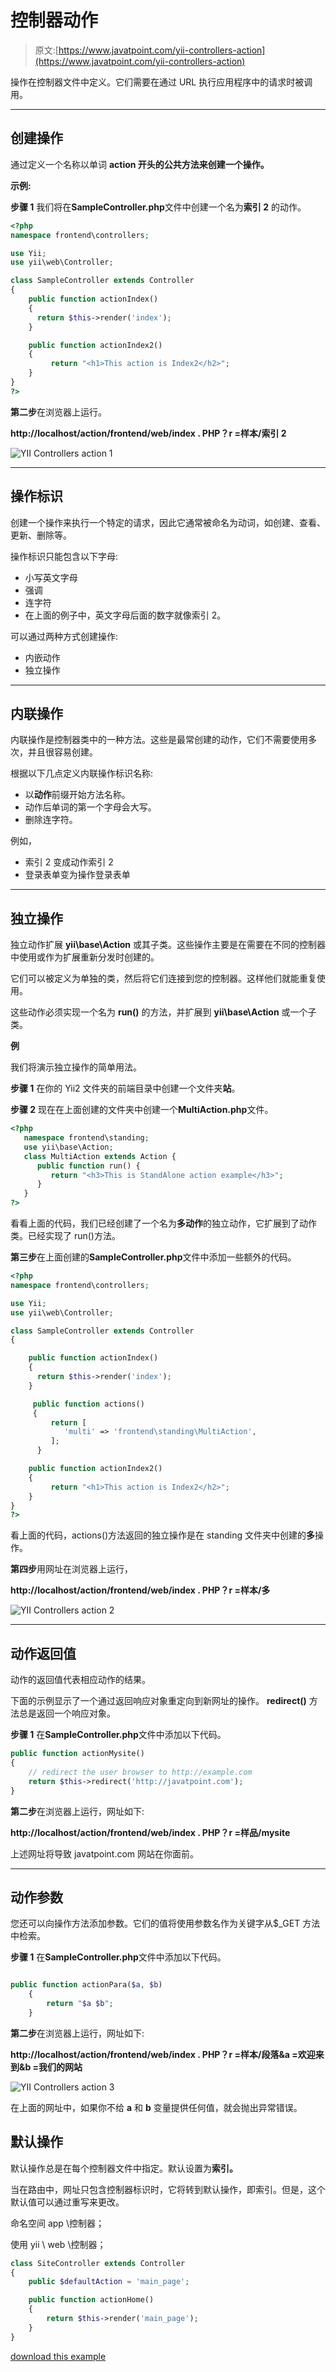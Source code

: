 # 控制器动作

> 原文:[https://www.javatpoint.com/yii-controllers-action](https://www.javatpoint.com/yii-controllers-action)

操作在控制器文件中定义。它们需要在通过 URL 执行应用程序中的请求时被调用。

* * *

## 创建操作

通过定义一个名称以单词 **action 开头的公共方法来创建一个操作。**

**示例:**

**步骤 1** 我们将在**SampleController.php**文件中创建一个名为**索引 2** 的动作。

```php
<?php 
namespace frontend\controllers; 

use Yii; 
use yii\web\Controller; 

class SampleController extends Controller 
{ 
    public function actionIndex() 
    { 
      return $this->render('index'); 
    } 

    public function actionIndex2() 
    { 
         return "<h1>This action is Index2</h2>"; 
    } 
} 
?>

```

**第二步**在浏览器上运行。

**http://localhost/action/frontend/web/index . PHP？r =样本/索引 2**

![YII Controllers action 1](img/5fedb84234c3bf846abc1bae4ea0e064.png)

* * *

## 操作标识

创建一个操作来执行一个特定的请求，因此它通常被命名为动词，如创建、查看、更新、删除等。

操作标识只能包含以下字母:

*   小写英文字母
*   强调
*   连字符
*   在上面的例子中，英文字母后面的数字就像索引 2。

可以通过两种方式创建操作:

*   内嵌动作
*   独立操作

* * *

## 内联操作

内联操作是控制器类中的一种方法。这些是最常创建的动作，它们不需要使用多次，并且很容易创建。

根据以下几点定义内联操作标识名称:

*   以**动作**前缀开始方法名称。
*   动作后单词的第一个字母会大写。
*   删除连字符。

例如，

*   索引 2 变成动作索引 2
*   登录表单变为操作登录表单

* * *

## 独立操作

独立动作扩展 **yii\base\Action** 或其子类。这些操作主要是在需要在不同的控制器中使用或作为扩展重新分发时创建的。

它们可以被定义为单独的类，然后将它们连接到您的控制器。这样他们就能重复使用。

这些动作必须实现一个名为 **run()** 的方法，并扩展到 **yii\base\Action** 或一个子类。

**例**

我们将演示独立操作的简单用法。

**步骤 1** 在你的 Yii2 文件夹的前端目录中创建一个文件夹**站**。

**步骤 2** 现在在上面创建的文件夹中创建一个**MultiAction.php**文件。

```php
<?php 
   namespace frontend\standing; 
   use yii\base\Action; 
   class MultiAction extends Action { 
      public function run() { 
         return "<h3>This is StandAlone action example</h3>"; 
      } 
   } 
?>

```

看看上面的代码，我们已经创建了一个名为**多动作**的独立动作，它扩展到了动作类。已经实现了 run()方法。

**第三步**在上面创建的**SampleController.php**文件中添加一些额外的代码。

```php
<?php 
namespace frontend\controllers; 

use Yii; 
use yii\web\Controller; 

class SampleController extends Controller 
{ 

    public function actionIndex() 
    { 
      return $this->render('index'); 
    } 

     public function actions()
     { 
         return [ 
            'multi' => 'frontend\standing\MultiAction', 
         ]; 
      } 

    public function actionIndex2() 
    { 
         return "<h1>This action is Index2</h2>"; 
    } 
} 
?>

```

看上面的代码，actions()方法返回的独立操作是在 standing 文件夹中创建的**多**操作。

**第四步**用网址在浏览器上运行，

**http://localhost/action/frontend/web/index . PHP？r =样本/多**

![YII Controllers action 2](img/25ced1caf7d7dbc7a677165296713d35.png)

* * *

## 动作返回值

动作的返回值代表相应动作的结果。

下面的示例显示了一个通过返回响应对象重定向到新网址的操作。 **redirect()** 方法总是返回一个响应对象。

**步骤 1** 在**SampleController.php**文件中添加以下代码。

```php
public function actionMysite() 
{ 
    // redirect the user browser to http://example.com 
    return $this->redirect('http://javatpoint.com'); 
}

```

**第二步**在浏览器上运行，网址如下:

**http://localhost/action/frontend/web/index . PHP？r =样品/mysite**

上述网址将导致 javatpoint.com 网站在你面前。

* * *

## 动作参数

您还可以向操作方法添加参数。它们的值将使用参数名作为关键字从$_GET 方法中检索。

**步骤 1** 在**SampleController.php**文件中添加以下代码。

```php

public function actionPara($a, $b) 
    { 
   		return "$a $b"; 
	} 

```

**第二步**在浏览器上运行，网址如下:

**http://localhost/action/frontend/web/index . PHP？r =样本/段落&a =欢迎来到&b =我们的网站**

![YII Controllers action 3](img/7f19902e0c01af026b1884c27d6b89a7.png)

在上面的网址中，如果你不给 **a** 和 **b** 变量提供任何值，就会抛出异常错误。

## 默认操作

默认操作总是在每个控制器文件中指定。默认设置为**索引。**

当在路由中，网址只包含控制器标识时，它将转到默认操作，即索引。但是，这个默认值可以通过重写来更改。

命名空间 app \控制器；

使用 yii \ web \控制器；

```php
class SiteController extends Controller
{
    public $defaultAction = 'main_page';

    public function actionHome()
    {
        return $this->render('main_page');
    }
}

```

[download this example](https://static.javatpoint.com/yii/src/action.zip)
